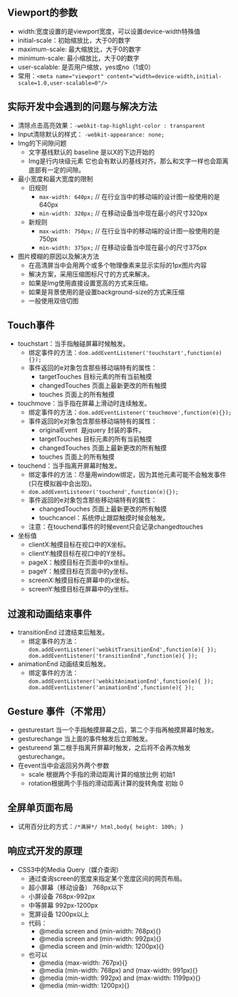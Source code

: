 ## Viewport的参数
   + width:宽度设置的是viewport宽度，可以设置device-width特殊值
   + initial-scale：初始缩放比，大于0的数字
   + maximum-scale: 最大缩放比，大于0的数字
   + minimum-scale: 最小缩放比，大于0的数字
   + user-scalable: 是否用户缩放，yes或no（1或0）
   + 常用：`<meta name="viewport" content="width=device-width,initial-scale=1.0,user-scalable=0"/>`

## 实际开发中会遇到的问题与解决方法
   + 清除点击高亮效果：`-webkit-tap-highlight-color : transparent`
   + Input清除默认的样式： `-webkit-appearance: none;`
   + Img的下间隙问题
        + 文字基线默认的 baseline 是以X的下边开始的
        + Img是行内块级元素  它也会有默认的基线对齐。那么和文字一样也会距离底部有一定的间隙。
   + 最小宽度和最大宽度的限制
        + 旧规则
            + `max-width: 640px;`  // 在行业当中的移动端的设计图一般使用的是640px
            + `min-width: 320px;`  // 在移动设备当中现在最小的尺寸320px
        + 新规则 
            + `max-width: 750px;`  // 在行业当中的移动端的设计图一般使用的是750px
            + `min-width: 375px;`  // 在移动设备当中现在最小的尺寸375px
   + 图片模糊的原因以及解决方法
        + 在高清屏当中会用两个或多个物理像素来显示实际的1px图片内容
        + 解决方案，采用压缩图标尺寸的方式来解决。 
        + 如果是Img使用直接设置宽高的方式来压缩。
        + 如果是背景使用的是设置background-size的方式来压缩
        + 一般使用双倍切图

## Touch事件
   + touchstart：当手指触碰屏幕时候触发。
        + 绑定事件的方法：`dom.addEventListener('touchstart',function(e){});`
        + 事件返回的e对象包含那些移动端特有的属性： 
            + targetTouches 目标元素的所有当前触摸 
            + changedTouches 页面上最新更改的所有触摸 
            + touches 页面上的所有触摸
   + touchmove：当手指在屏幕上滑动时连续触发。
        + 绑定事件的方法：`dom.addEventListener('touchmove',function(e){});`
        + 事件返回的e对象包含那些移动端特有的属性：
            + originalEvent  是jquery 封装的事件。
            + targetTouches 目标元素的所有当前触摸 
            + changedTouches 页面上最新更改的所有触摸 
            + touches 页面上的所有触摸
   + touchend：当手指离开屏幕时触发。
        + 绑定事件的方法：尽量用window绑定，因为其他元素可能不会触发事件(只在模拟器中会出现)。
        + `dom.addEventListener('touchend',function(e){});`
        + 事件返回的e对象包含那些移动端特有的属性：
            + changedTouches 页面上最新更改的所有触摸 
            + touchcancel：系统停止跟踪触摸时候会触发。
        + 注意：在touchend事件的时候event只会记录changedtouches
   + 坐标值
        + clientX:触摸目标在视口中的X坐标。
        + clientY:触摸目标在视口中的Y坐标。
        + pageX：触摸目标在页面中的x坐标。
        + pageY：触摸目标在页面中的y坐标。
        + screenX:触摸目标在屏幕中的x坐标。
        + screenY:触摸目标在屏幕中的y坐标。

## 过渡和动画结束事件
   + transitionEnd   过渡结束后触发。
        + 绑定事件的方法：```dom.addEventListener('webkitTransitionEnd',function(e){ });
                     dom.addEventListener('transitionEnd',function(e){ });```
   + animationEnd   动画结束后触发。
        + 绑定事件的方法：```dom.addEventListener('webkitAnimationEnd',function(e){ });
                     dom.addEventListener('animationEnd',function(e){ });```
                     
## Gesture 事件（不常用）
   + gesturestart 当一个手指触摸屏幕之后，第二个手指再触摸屏幕时触发。
   + gesturechange 当上面的事件触发后立即触发。
   + gestureend 第二根手指离开屏幕时触发，之后将不会再次触发gesturechange。
   + 在event当中会返回另外两个参数
        + scale 根据两个手指的滑动距离计算的缩放比例 初始1
        + rotation根据两个手指的滑动距离计算的旋转角度 初始 0

## 全屏单页面布局
   + 试用百分比的方式：```/*满屏*/
                 html,body{
                     height: 100%;
                 }```
## 响应式开发的原理
   + CSS3中的Media Query（媒介查询） 
        + 通过查询screen的宽度来指定某个宽度区间的网页布局。 
        + 超小屏幕（移动设备）    768px以下 
        + 小屏设备    768px-992px
        + 中等屏幕    992px-1200px
        + 宽屏设备    1200px以上 
        + 代码：
            + @media screen and (min-width: 768px){}
            + @media screen and (min-width: 992px){}
            + @media screen and (min-width: 1200px){}
        + 也可以
            + @media (max-width: 767px){}
            + @media (min-width: 768px) and (max-width: 991px){}
            + @media (min-width: 992px) and (max-width: 1199px){}
            + @media (min-width: 1200px){}
